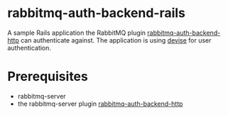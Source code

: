 rabbitmq-auth-backend-rails
===========================
A sample Rails application the RabbitMQ plugin 
[rabbitmq-auth-backend-http](https://github.com/simonmacmullen/rabbitmq-auth-backend-http) can authenticate against.
The application is using [devise](https://github.com/plataformatec/devise) for user authentication.

Prerequisites
===========================
  - rabbitmq-server
  - the rabbitmq-server plugin [rabbitmq-auth-backend-http](https://github.com/simonmacmullen/rabbitmq-auth-backend-http)
